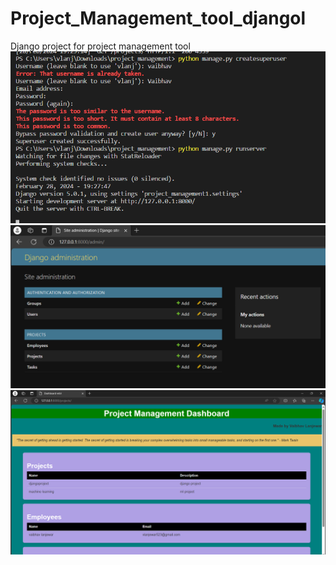 # Project_Management_tool_djangol
Django project for project management tool
![alt text](image.png)
![alt text](frontend1.png)
![alt text](fontend.png) 

